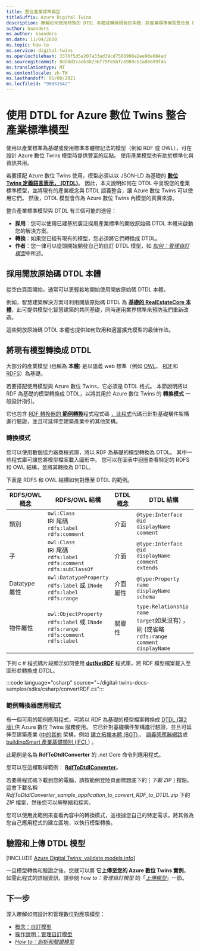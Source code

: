 ```yaml
---
title: 整合產業標準模型
titleSuffix: Azure Digital Twins
description: 瞭解如何使用特殊的 DTDL 本體或轉換現有的本體，將產業標準模型整合至 DTDL for Azure 數位 Twins
author: baanders
ms.author: baanders
ms.date: 11/04/2020
ms.topic: how-to
ms.service: digital-twins
ms.openlocfilehash: 3376f5d5e207a33ad39cd7506998e2ee90e084ad
ms.sourcegitcommit: 8dd8d2caeb38236f79fe5bfc6909cb1a8b609f4a
ms.translationtype: MT
ms.contentlocale: zh-TW
ms.lasthandoff: 01/08/2021
ms.locfileid: "98051542"
---
```

# <a name="integrate-industry-standard-models-with-dtdl-for-azure-digital-twins"></a>使用 DTDL for Azure 數位 Twins 整合產業標準模型

使用以產業標準為基礎或使用標準本體標記法的模型（例如 RDF 或 OWL），可在設計 Azure 數位 Twins 模型時提供豐富的起點。 使用產業模型也有助於標準化與資訊共用。

若要搭配 Azure 數位 Twins 使用，模型必須以以 JSON-LD 為基礎的 [**數位 Twins 定義語言表示， (DTDL)**](concepts-models.md)。 因此，本文說明如何在 DTDL 中呈現您的產業標準模型，並將現有的產業概念與 DTDL 語義整合，讓 Azure 數位 Twins 可以使用它們。 然後，DTDL 模型會作為 Azure 數位 Twins 內模型的真實來源。

整合產業標準模型與 DTDL 有三個可能的途徑：
* **採用**：您可以使用已建基於廣泛採用產業標準的開放原始碼 DTDL 本體來啟動您的解決方案。 
* **轉換**：如果您已經有現有的模型，您必須將它們轉換成 DTDL。
* **作者**：您一律可以從頭開始開發自己的自訂 DTDL 模型，如 [*如何：管理自訂模型*](how-to-manage-model.md)中所述。

## <a name="adopt-an-open-source-dtdl-ontology"></a>採用開放原始碼 DTDL 本體

從空白頁面開始，通常可以更輕鬆地開始使用開放原始碼 DTDL 本體。 

例如，智慧建築解決方案可利用開放原始碼 DTDL 為 [**基礎的 RealEstateCore 本體**](https://github.com/Azure/opendigitaltwins-building)，此可提供模型化智慧建築的共同基礎，同時運用業界標準來預防我們重新改造。 

這些開放原始碼 DTDL 本體也提供如何取用和適當擴充模型的最佳作法。 

## <a name="convert-existing-models-to-dtdl"></a>將現有模型轉換成 DTDL

大部分的產業模型 (也稱為 **本體**) 是以語義 web 標準（例如 [OWL](https://www.w3.org/OWL/)、 [RDF](https://www.w3.org/2001/sw/wiki/RDF)和 [RDFS](https://www.w3.org/2001/sw/wiki/RDFS)）為基礎。 

若要搭配使用模型與 Azure 數位 Twins，它必須是 DTDL 格式。 本節說明將以 RDF 為基礎的模型轉換成 DTDL，以將其用於 Azure 數位 Twins 的 **轉換模式** 一般設計指引。 

它也包含 [RDF 轉換器的 **範例轉換**](#sample-converter-application)程式程式碼 [，此程式](https://brickschema.org/ontology/)代碼已針對基礎構件架構進行驗證，並且可延伸至建築產業中的其他架構。

### <a name="conversion-pattern"></a>轉換模式

您可以使用數個協力廠商程式庫，將以 RDF 為基礎的模型轉換為 DTDL。 其中一些程式庫可讓您將模型檔案載入圖形中。 您可以在圖表中迴圈查看特定的 RDFS 和 OWL 結構，並將其轉換為 DTDL。   

下表是 RDFS 和 OWL 結構如何對應至 DTDL 的範例。 

| RDFS/OWL 概念 | RDFS/OWL 結構 | DTDL 概念 | DTDL 結構 |
| --- | --- | --- | --- |
| 類別 | `owl:Class`<br>IRI 尾碼<br>``rdfs:label``<br>``rdfs:comment`` | 介面 | `@type:Interface`<br>`@id`<br>`displayName`<br>`comment` 
| 子 | `owl:Class`<br>IRI 尾碼<br>`rdfs:label`<br>`rdfs:comment`<br>`rdfs:subClassOf` | 介面 | `@type:Interface`<br>`@id`<br>`displayName`<br>`comment`<br>`extends` 
| Datatype 屬性 | `owl:DatatypeProperty`<br>`rdfs:label` 或 `INode`<br>`rdfs:label`<br>`rdfs:range` | 介面屬性 | `@type:Property`<br>`name`<br>`displayName`<br>`schema` 
| 物件屬性 | `owl:ObjectProperty`<br>`rdfs:label` 或 `INode`<br>`rdfs:range`<br>`rdfs:comment`<br>`rdfs:label` | 關聯性 | `type:Relationship`<br>`name`<br>`target`如果沒有) ，則 (或省略 `rdfs:range`<br>`comment`<br>`displayName`<br>

下列 c # 程式碼片段顯示如何使用 [**dotNetRDF**](https://www.dotnetrdf.org/) 程式庫，將 RDF 模型檔案載入至圖形並轉換成 DTDL。 

:::code language="csharp" source="~/digital-twins-docs-samples/sdks/csharp/convertRDF.cs":::

### <a name="sample-converter-application"></a>範例轉換器應用程式 

有一個可用的範例應用程式，可將以 RDF 為基礎的模型檔案轉換成 [DTDL (第2版) ](https://github.com/Azure/opendigitaltwins-dtdl/blob/master/DTDL/v2/dtdlv2.md) 供 Azure 數位 Twins 服務使用。 它已針對基礎構件架構進行驗證，並且可延伸至建築產業 ([中的其他](https://brickschema.org/ontology/) 架構，例如 [建立拓撲本體 (BOT) ](https://w3c-lbd-cg.github.io/bot/)、 [語義感應器網路](https://www.w3.org/TR/vocab-ssn/)或 [buildingSmart 產業基礎類別 (IFC) ](https://technical.buildingsmart.org/standards/ifc/ifc-schema-specifications/)) 。

此範例是名為 **RdfToDtdlConverter** 的 .net Core 命令列應用程式。

您可以在這裡取得範例： [**RdfToDtdlConverter**](/samples/azure-samples/rdftodtdlconverter/digital-twins-model-conversion-samples/)。 

若要將程式碼下載到您的電腦，請按範例登陸頁面標題底下的 [ *下載 ZIP* ] 按鈕。 這會下載名稱 *RdfToDtdlConverter_sample_application_to_convert_RDF_to_DTDL.zip* 下的 *ZIP* 檔案，然後您可以解壓縮和探索。

您可以使用此範例來查看內容中的轉換模式，並根據您自己的特定需求，將其做為您自己應用程式的建立區塊，以執行模型轉換。

## <a name="validate-and-upload-dtdl-models"></a>驗證和上傳 DTDL 模型

[!INCLUDE [Azure Digital Twins: validate models info](../../includes/digital-twins-validate.md)]

一旦模型轉換和驗證之後，您就可以將 **它上傳至您的 Azure 數位 Twins 實例**。 如需此程式的詳細資訊，請參閱 how *to：管理自訂模型* 的「[*上傳模型*](how-to-manage-model.md#upload-models)」一節。

## <a name="next-steps"></a>下一步 

深入瞭解如何設計和管理數位對應項模型：
 
* [概念：自訂模型](concepts-models.md)
* [操作說明：管理自訂模型](how-to-manage-model.md)
* [*How to：剖析和驗證模型*](how-to-parse-models.md)